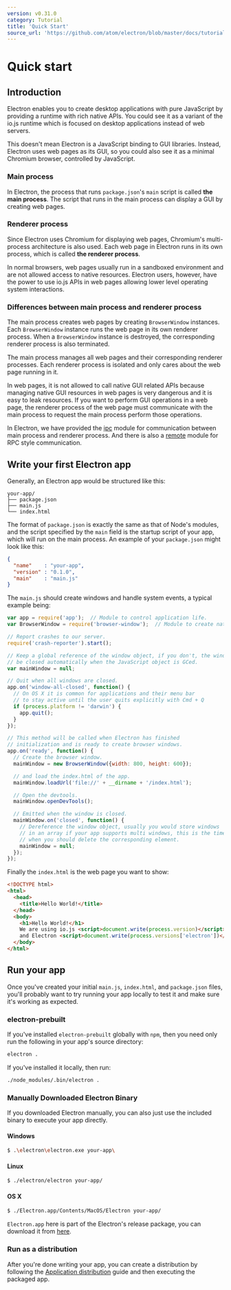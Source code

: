 ```yaml
---
version: v0.31.0
category: Tutorial
title: 'Quick Start'
source_url: 'https://github.com/atom/electron/blob/master/docs/tutorial/quick-start.md'
---
```


# Quick start

## Introduction

Electron enables you to create desktop applications with pure JavaScript by providing a runtime with rich native APIs. You could see it as a variant of the io.js runtime which is focused on desktop applications instead of web servers.

This doesn't mean Electron is a JavaScript binding to GUI libraries. Instead,
Electron uses web pages as its GUI, so you could also see it as a minimal
Chromium browser, controlled by JavaScript.

### Main process

In Electron, the process that runs `package.json`'s `main` script is called
__the main process__. The script that runs in the main process can display a GUI by
creating web pages.

### Renderer process

Since Electron uses Chromium for displaying web pages, Chromium's
multi-process architecture is also used. Each web page in Electron runs in
its own process, which is called __the renderer process__.

In normal browsers, web pages usually run in a sandboxed environment and are not
allowed access to native resources. Electron users, however, have the power to use
io.js APIs in web pages allowing lower level operating system interactions.

### Differences between main process and renderer process

The main process creates web pages by creating `BrowserWindow` instances. Each `BrowserWindow` instance runs the web page in its own renderer process. When a `BrowserWindow` instance is destroyed, the corresponding renderer process
is also terminated.

The main process manages all web pages and their corresponding renderer
processes. Each renderer process is isolated and only cares
about the web page running in it.

In web pages, it is not allowed to call native GUI related APIs because managing
native GUI resources in web pages is very dangerous and it is easy to leak resources.
If you want to perform GUI operations in a web page, the renderer process of the web
page must communicate with the main process to request the main process perform those
operations.

In Electron, we have provided the [ipc](http://electron.atom.io/docs/v0.31.0/api/ipc-renderer) module for
communication between main process and renderer process. And there is also a
[remote](http://electron.atom.io/docs/v0.31.0/api/remote) module for RPC style communication.

## Write your first Electron app

Generally, an Electron app would be structured like this:

```text
your-app/
├── package.json
├── main.js
└── index.html
```

The format of `package.json` is exactly the same as that of Node's modules, and
the script specified by the `main` field is the startup script of your app,
which will run on the main process. An example of your `package.json` might look
like this:

```json
{
  "name"    : "your-app",
  "version" : "0.1.0",
  "main"    : "main.js"
}
```

The `main.js` should create windows and handle system events, a typical
example being:

```javascript
var app = require('app');  // Module to control application life.
var BrowserWindow = require('browser-window');  // Module to create native browser window.

// Report crashes to our server.
require('crash-reporter').start();

// Keep a global reference of the window object, if you don't, the window will
// be closed automatically when the JavaScript object is GCed.
var mainWindow = null;

// Quit when all windows are closed.
app.on('window-all-closed', function() {
  // On OS X it is common for applications and their menu bar
  // to stay active until the user quits explicitly with Cmd + Q
  if (process.platform != 'darwin') {
    app.quit();
  }
});

// This method will be called when Electron has finished
// initialization and is ready to create browser windows.
app.on('ready', function() {
  // Create the browser window.
  mainWindow = new BrowserWindow({width: 800, height: 600});

  // and load the index.html of the app.
  mainWindow.loadUrl('file://' + __dirname + '/index.html');

  // Open the devtools.
  mainWindow.openDevTools();

  // Emitted when the window is closed.
  mainWindow.on('closed', function() {
    // Dereference the window object, usually you would store windows
    // in an array if your app supports multi windows, this is the time
    // when you should delete the corresponding element.
    mainWindow = null;
  });
});
```

Finally the `index.html` is the web page you want to show:

```html
<!DOCTYPE html>
<html>
  <head>
    <title>Hello World!</title>
  </head>
  <body>
    <h1>Hello World!</h1>
    We are using io.js <script>document.write(process.version)</script>
    and Electron <script>document.write(process.versions['electron'])</script>.
  </body>
</html>
```

## Run your app

Once you've created your initial `main.js`, `index.html`, and `package.json` files,
you'll probably want to try running your app locally to test it and make sure it's
working as expected.

### electron-prebuilt
If you've installed `electron-prebuilt` globally with `npm`, then you need only
run the following in your app's source directory:

```bash
electron .
```

If you've installed it locally, then run:

```bash
./node_modules/.bin/electron .
```

### Manually Downloaded Electron Binary
If you downloaded Electron manually, you can also just use the included
binary to execute your app directly.

#### Windows

```bash
$ .\electron\electron.exe your-app\
```

#### Linux

```bash
$ ./electron/electron your-app/
```

#### OS X

```bash
$ ./Electron.app/Contents/MacOS/Electron your-app/
```

`Electron.app` here is part of the Electron's release package, you can download
it from [here](https://github.com/atom/electron/releases).

### Run as a distribution
After you're done writing your app, you can create a distribution by
following the [Application distribution](http://electron.atom.io/docs/v0.31.0/tutorial/application-distribution) guide
and then executing the packaged app.
